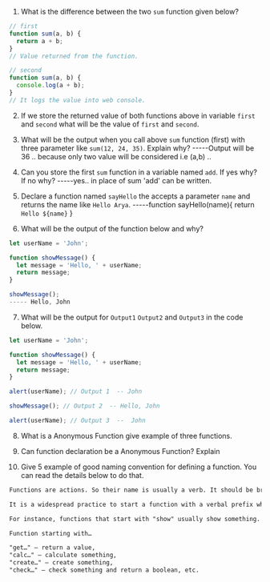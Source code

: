 1. What is the difference between the two `sum` function given below?

```js
// first
function sum(a, b) {
  return a + b;
}
// Value returned from the function.

// second
function sum(a, b) {
  console.log(a + b);
}
// It logs the value into web console. 
```

2. If we store the returned value of both functions above in variable `first` and `second` what will be the value of `first` and `second`.

3. What will be the output when you call above `sum` function (first) with three parameter like `sum(12, 24, 35)`. Explain why?
-----Output will be 36 .. because only two value will be considered i.e (a,b) ..

4. Can you store the first `sum` function in a variable named `add`. If yes why? If no why?
-----yes.. in place of sum 'add' can be written.

5. Declare a function named `sayHello` the accepts a parameter `name` and returns the name like `Hello Arya`.
-----function sayHello(name){
  return `Hello ${name}`
}

6. What will be the output of the function below and why?

```js
let userName = 'John';

function showMessage() {
  let message = 'Hello, ' + userName;
  return message;
}

showMessage();      
----- Hello, John
```

7. What will be the output for `Output1` `Output2` and `Output3` in the code below.

```js
let userName = 'John';

function showMessage() {
  let message = 'Hello, ' + userName;
  return message;
}

alert(userName); // Output 1  -- John

showMessage(); // Output 2  -- Hello, John

alert(userName); // Output 3  --  John
```

8. What is a Anonymous Function give example of three functions.

9. Can function declaration be a Anonymous Function? Explain

10. Give 5 example of good naming convention for defining a function. You can read the details below to do that.

```md
Functions are actions. So their name is usually a verb. It should be brief, as accurate as possible and describe what the function does, so that someone reading the code gets an indication of what the function does.

It is a widespread practice to start a function with a verbal prefix which vaguely describes the action. There must be an agreement within the team on the meaning of the prefixes.

For instance, functions that start with "show" usually show something.

Function starting with…

"get…" – return a value,
"calc…" – calculate something,
"create…" – create something,
"check…" – check something and return a boolean, etc.
```

